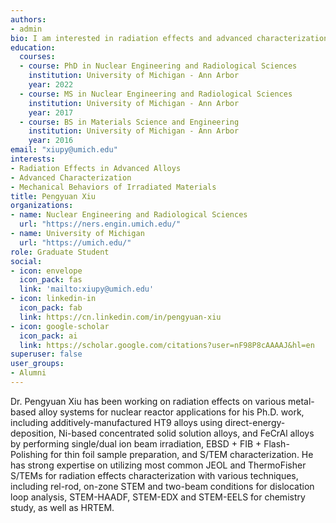 ```yaml
---
authors:
- admin
bio: I am interested in radiation effects and advanced characterization of nuclear materials.
education:
  courses:
  - course: PhD in Nuclear Engineering and Radiological Sciences
    institution: University of Michigan - Ann Arbor
    year: 2022
  - course: MS in Nuclear Engineering and Radiological Sciences
    institution: University of Michigan - Ann Arbor
    year: 2017
  - course: BS in Materials Science and Engineering
    institution: University of Michigan - Ann Arbor
    year: 2016
email: "xiupy@umich.edu"
interests:
- Radiation Effects in Advanced Alloys
- Advanced Characterization 
- Mechanical Behaviors of Irradiated Materials
title: Pengyuan Xiu
organizations:
- name: Nuclear Engineering and Radiological Sciences
  url: "https://ners.engin.umich.edu/"
- name: University of Michigan
  url: "https://umich.edu/"
role: Graduate Student
social:
- icon: envelope
  icon_pack: fas
  link: 'mailto:xiupy@umich.edu'
- icon: linkedin-in
  icon_pack: fab
  link: https://cn.linkedin.com/in/pengyuan-xiu
- icon: google-scholar
  icon_pack: ai
  link: https://scholar.google.com/citations?user=nF98P8cAAAAJ&hl=en
superuser: false
user_groups:
- Alumni
---
```


Dr. Pengyuan Xiu has been working on radiation effects on various metal-based alloy systems for nuclear reactor applications for his Ph.D. work, including additively-manufactured HT9 alloys using direct-energy-deposition, Ni-based concentrated solid solution alloys, and FeCrAl alloys by performing single/dual ion beam irradiation, EBSD + FIB + Flash-Polishing for thin foil sample preparation, and S/TEM characterization. He has strong expertise on utilizing most common JEOL and ThermoFisher S/TEMs for radiation effects characterization with various techniques, including rel-rod, on-zone STEM and two-beam conditions for dislocation loop analysis, STEM-HAADF, STEM-EDX and STEM-EELS for chemistry study, as well as HRTEM. 